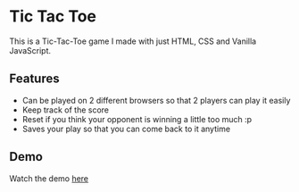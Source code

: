 # Tic Tac Toe 
This is a Tic-Tac-Toe game I made with just HTML, CSS and Vanilla JavaScript.

## Features
- Can be played on 2 different browsers so that 2 players can play it easily
- Keep track of the score
- Reset if you think your opponent is winning a little too much :p
- Saves your play so that you can come back to it anytime


## Demo
Watch the demo [here](https://youtu.be/OklkQS_cwrA)
